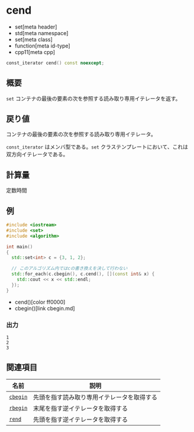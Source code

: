 # cend
* set[meta header]
* std[meta namespace]
* set[meta class]
* function[meta id-type]
* cpp11[meta cpp]

```cpp
const_iterator cend() const noexcept;
```

## 概要
`set` コンテナの最後の要素の次を参照する読み取り専用イテレータを返す。


## 戻り値
コンテナの最後の要素の次を参照する読み取り専用イテレータ。

`const_iterator` はメンバ型である。`set` クラステンプレートにおいて、これは双方向イテレータである。


## 計算量
定数時間


## 例
```cpp example
#include <iostream>
#include <set>
#include <algorithm>

int main()
{
  std::set<int> c = {3, 1, 2};

  // このアルゴリズム内ではcの書き換えを決して行わない
  std::for_each(c.cbegin(), c.cend(), [](const int& x) {
    std::cout << x << std::endl;
  });
}
```
* cend()[color ff0000]
* cbegin()[link cbegin.md]

### 出力
```
1
2
3
```

## 関連項目

| 名前                    | 説明                             |
|-------------------------|----------------------------------|
| [`cbegin`](cbegin.md) | 先頭を指す読み取り専用イテレータを取得する |
| [`rbegin`](rbegin.md) | 末尾を指す逆イテレータを取得する |
| [`rend`](rend.md)     | 先頭を指す逆イテレータを取得する |

